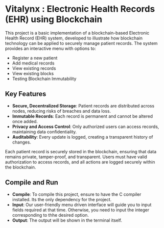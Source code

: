 # Vitalynx : Electronic Health Records (EHR) using Blockchain

This project is a basic implementation of a blockchain-based Electronic Health Record (EHR) system, developed to illustrate how blockchain technology can be applied to securely manage patient records. The system provides an interactive menu with options to:

- Register a new patient
- Add medical records
- View existing records
- View existing blocks
- Testing Blockchain Immutability

## Key Features 

- **Secure, Decentralized Storage**: Patient records are distributed across nodes, reducing risks of breaches and data loss.
- **Immutable Records**: Each record is permanent and cannot be altered once added.
- **Privacy and Access Control**: Only authorized users can access records, maintaining data confidentiality.
- **Auditability**: Every update is logged, creating a transparent history of changes.

Each patient record is securely stored in the blockchain, ensuring that data remains private, tamper-proof, and transparent. Users must have valid authorization to access records, and all actions are logged securely within the blockchain. 

## Compile and Run

- **Compile**: To compile this project, ensure to have the C compiler installed. Its the only dependency for the project.
- **Input**: Our user-friendly menu driven interface will guide you to input fields required at that time. Otherwise, you need to input the integer corresponding to thhe desired option.
- **Output**: The output will be shown in the terminal itself.
